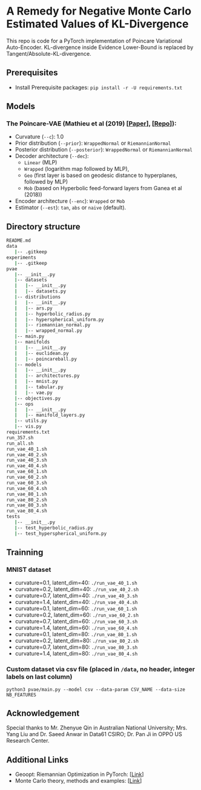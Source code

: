 # A Remedy for Negative Monte Carlo Estimated Values of KL-Divergence
This repo is code for a PyTorch implementation of Poincare Variational Auto-Encoder. KL-divergence inside Evidence Lower-Bound is replaced by Tangent/Absolute-KL-divergence.

## Prerequisites
- Install Prerequisite packages: `pip install -r -U requirements.txt`

## Models

### The Poincare-VAE (Mathieu et al (2019) [[Paper](https://arxiv.org/abs/1901.06033)], [[Repo](https://github.com/emilemathieu/pvae)]):
- Curvature (`--c`): 1.0
- Prior distribution (`--prior`): `WrappedNormal` or `RiemannianNormal`
- Posterior distribution (`--posterior`): `WrappedNormal` or `RiemannianNormal`
- Decoder architecture (`--dec`):
    - `Linear` (MLP)
    - `Wrapped` (logarithm map followed by MLP),
    - `Geo` (first layer is based on geodesic distance to hyperplanes, followed by MLP)
    - `Mob` (based on Hyperbolic feed-forward layers from Ganea et al (2018))
- Encoder architecture (`--enc`): `Wrapped` or `Mob`
- Estimator (`--est`): `tan`, `abs` or `naive` (default).

## Directory structure

```bash
README.md
data
   |-- .gitkeep
experiments
   |-- .gitkeep
pvae
   |-- __init__.py
   |-- datasets
   |   |-- __init__.py
   |   |-- datasets.py
   |-- distributions
   |   |-- __init__.py
   |   |-- ars.py
   |   |-- hyperbolic_radius.py
   |   |-- hyperspherical_uniform.py
   |   |-- riemannian_normal.py
   |   |-- wrapped_normal.py
   |-- main.py
   |-- manifolds
   |   |-- __init__.py
   |   |-- euclidean.py
   |   |-- poincareball.py
   |-- models
   |   |-- __init__.py
   |   |-- architectures.py
   |   |-- mnist.py
   |   |-- tabular.py
   |   |-- vae.py
   |-- objectives.py
   |-- ops
   |   |-- __init__.py
   |   |-- manifold_layers.py
   |-- utils.py
   |-- vis.py
requirements.txt
run_357.sh
run_all.sh
run_vae_40_1.sh
run_vae_40_2.sh
run_vae_40_3.sh
run_vae_40_4.sh
run_vae_60_1.sh
run_vae_60_2.sh
run_vae_60_3.sh
run_vae_60_4.sh
run_vae_80_1.sh
run_vae_80_2.sh
run_vae_80_3.sh
run_vae_80_4.sh
tests
   |-- __init__.py
   |-- test_hyperbolic_radius.py
   |-- test_hyperspherical_uniform.py

```

## Trainning

### MNIST dataset
- curvature=0.1, latent_dim=40: `./run_vae_40_1.sh`
- curvature=0.2, latent_dim=40: `./run_vae_40_2.sh`
- curvature=0.7, latent_dim=40: `./run_vae_40_3.sh`
- curvature=1.4, latent_dim=40: `./run_vae_40_4.sh`
- curvature=0.1, latent_dim=60: `./run_vae_60_1.sh`
- curvature=0.2, latent_dim=60: `./run_vae_60_2.sh`
- curvature=0.7, latent_dim=60: `./run_vae_60_3.sh`
- curvature=1.4, latent_dim=60: `./run_vae_60_4.sh`
- curvature=0.1, latent_dim=80: `./run_vae_80_1.sh`
- curvature=0.2, latent_dim=80: `./run_vae_80_2.sh`
- curvature=0.7, latent_dim=80: `./run_vae_80_3.sh`
- curvature=1.4, latent_dim=80: `./run_vae_80_4.sh`

### Custom dataset via csv file (placed in `/data`, no header, integer labels on last column)
`
python3 pvae/main.py --model csv --data-param CSV_NAME --data-size NB_FEATURES
`

## Acknowledgement
Special thanks to Mr. Zhenyue Qin in Australian National University; Mrs. Yang Liu and Dr. Saeed Anwar in Data61 CSIRO; Dr. Pan Ji in OPPO US Research Center.

## Additional Links
- Geoopt: Riemannian Optimization in PyTorch: [[Link](https://github.com/geoopt/geoopt)]
- Monte Carlo theory, methods and examples: [[Link](https://statweb.stanford.edu/~owen/mc/)]